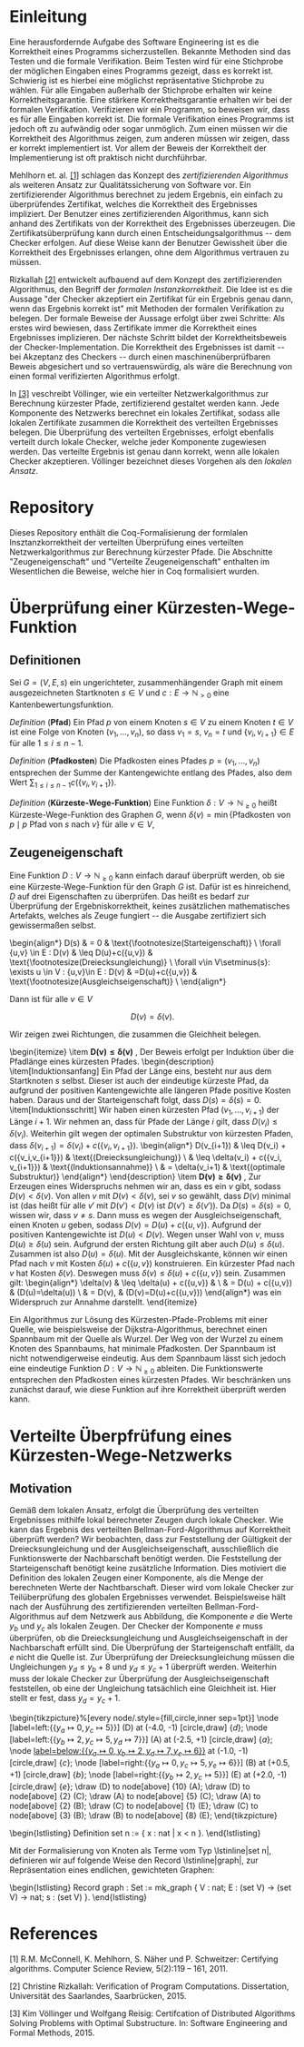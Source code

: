# Einleitung

Eine herausfordernde Aufgabe des Software Engineering ist es die Korrektheit eines Programms sicherzustellen. Bekannte Methoden sind das Testen und die formale Verifikation. Beim Testen wird für eine Stichprobe der möglichen Eingaben eines Programms gezeigt, dass es korrekt ist. Schwierig ist es hierbei eine möglichst repräsentative Stichprobe zu wählen. Für alle Eingaben außerhalb der Stichprobe erhalten wir keine Korrektheitsgarantie. Eine stärkere Korrektheitsgarantie erhalten wir bei der formalen Verifikation. Verifizieren wir ein Programm, so beweisen wir, dass es für alle Eingaben korrekt ist. Die formale Verifikation eines Programms ist jedoch oft zu aufwändig oder sogar unmöglich. Zum einen müssen wir die Korrektheit des Algorithmus zeigen, zum anderen müssen wir zeigen, dass er korrekt implementiert ist. Vor allem der Beweis der Korrektheit der Implementierung ist oft praktisch nicht durchführbar.

Mehlhorn et. al. [[1]](#1) schlagen das Konzept des _zertifizierenden Algorithmus_ als weiteren Ansatz zur Qualitätssicherung von Software vor. Ein zertifizierender Algorithmus berechnet zu jedem Ergebnis, ein einfach zu überprüfendes Zertifikat, welches die Korrektheit des Ergebnisses impliziert. Der Benutzer eines zertifizierenden Algorithmus, kann sich anhand des Zertifikats von der Korrektheit des Ergebnisses überzeugen. Die Zertifikatsüberprüfung kann durch einen  Entscheidungsalgorithmus -- dem Checker erfolgen. Auf diese Weise kann der Benutzer Gewissheit über die Korrektheit des Ergebnisses erlangen, ohne dem Algorithmus vertrauen zu müssen. 

Rizkallah [[2]](#2) entwickelt aufbauend auf dem Konzept des zertifizierenden Algorithmus, den Begriff der _formalen Instanzkorrektheit_. Die Idee ist es die Aussage "der Checker akzeptiert ein Zertifikat für ein Ergebnis genau dann, wenn das Ergebnis korrekt ist" mit Methoden der formalen Verifikation zu belegen. Der formale Beweise der Aussage erfolgt über zwei Schritte: Als erstes wird bewiesen, dass Zertifikate immer die Korrektheit eines Ergebnisses implizieren. Der nächste Schritt bildet der Korrektheitsbeweis der Checker-Implementation. Die Korrektheit des Ergebnisses ist damit -- bei Akzeptanz des Checkers -- durch einen maschinenüberprüfbaren Beweis abgesichert und so vertrauenswürdig, als wäre die Berechnung von einen formal verifizierten Algorithmus erfolgt.

In [[3]](#3) veschreibt Völlinger, wie ein verteilter Netzwerkalgorithmus zur Berechnung kürzester Pfade, zertifizierend gestaltet werden kann. Jede Komponente des Netzwerks berechnet ein lokales Zertifikat, sodass alle lokalen Zertifikate zusammen die Korrektheit des verteilten Ergebnisses belegen. Die Überprüfung des verteilten Ergebnisses, erfolgt ebenfalls verteilt durch lokale Checker, welche jeder Komponente zugewiesen werden. Das verteilte Ergebnis ist genau dann korrekt, wenn alle lokalen Checker akzeptieren. Völlinger bezeichnet dieses Vorgehen als den _lokalen Ansatz_. 


# Repository

Dieses Repository enthält die Coq-Formalisierung der formlalen Insztanzkorrektheit der verteilten Überprüfung eines verteilten Netzwerkalgorithmus zur Berechnung kürzester Pfade. Die Abschnitte "Zeugeneigenschaft" und "Verteilte Zeugeneigenschaft" enthalten im Wesentlichen die Beweise, welche hier in Coq formalisiert wurden.

# Überprüfung einer Kürzesten-Wege-Funktion

## Definitionen

Sei $G=(V,E,s)$ ein ungerichteter, zusammenhängender Graph mit einem ausgezeichneten Startknoten $s\in V$ und $c:E\to \mathbb{N}_{>0}$ eine Kantenbewertungsfunktion.

_Definition_ (__Pfad__) Ein Pfad $p$ von einem Knoten $s\in V$ zu einem Knoten $t\in V$ ist eine Folge von Knoten $(v_1,\ldots, v_n)$, so dass $v_1=s$, $v_n=t$ und $\{v_i,v_{i+1}\}\in E$ für alle $1\leq i \leq n-1$.

_Definition_ (__Pfadkosten__) Die Pfadkosten eines Pfades $p=(v_1,\ldots,v_n)$ entsprechen der Summe der Kantengewichte entlang des Pfades, also dem Wert $\sum_{1\leq i \leq n -1 } c\left(\{v_i,v_{i+1}\}\right)$.

_Definition_ (__Kürzeste-Wege-Funktion__) Eine Funktion $\delta: V\to \mathbb{N}_{\geq 0}$ heißt Kürzeste-Wege-Funktion des Graphen $G$, wenn $\delta(v)=\min\{ \text{Pfadkosten von \(p\)} \mid \text{\(p\) Pfad von \(s\) nach \(v\)}\}$ für alle $v\in V$,


## Zeugeneigenschaft

Eine Funktion $D:V\to \mathbb{N}_{\geq 0}$ kann einfach darauf überprüft werden, ob sie eine Kürzeste-Wege-Funktion für den Graph $G$ ist. Dafür ist es hinreichend, $D$ auf drei Eigenschaften zu überprüfen. 
Das heißt es bedarf zur Überprüfung der Ergebniskorrektheit, keines zusätzlichen mathematisches Artefakts, welches als Zeuge fungiert -- die Ausgabe zertifiziert sich gewissermaßen selbst.

\begin{align*}
    D(s)                                                                & = 0                  & \text{\footnotesize(Starteigenschaft)}      \\
    \forall \{u,v\} \in E : D(v)                                        & \leq D(u)+c(\{u,v\}) & \text{\footnotesize(Dreiecksungleichung)}   \\
    \forall v\in V\setminus\{s\}: \exists u \in V : \{u,v\}\in E : D(v) & =D(u)+c(\{u,v\})     & \text{\footnotesize(Ausgleichseigenschaft)} \\
\end{align*}


Dann ist für alle $v\in V$

$$
D(v)=\delta(v).
$$


Wir zeigen zwei Richtungen, die zusammen die Gleichheit belegen.

\begin{itemize}
    \item 
    $\bm{D(v)\leq \delta(v)}$ \, Der Beweis erfolgt per Induktion über die Pfadlänge eines kürzesten Pfades.
    \begin{description}
        \item[Induktionsanfang] Ein Pfad der Länge eins, besteht nur aus dem Startknoten $s$ selbst. Dieser ist auch der eindeutige kürzeste Pfad, da aufgrund der positiven Kantengewichte alle längeren Pfade positive Kosten haben. Daraus und der Starteigenschaft folgt, dass $D(s)=\delta(s)=0$.
        \item[Induktionsschritt] Wir haben einen kürzesten Pfad $(v_1,\ldots,v_{i+1})$ der Länge $i+1$. Wir nehmen an, dass für Pfade der Länge $i$ gilt, dass $D(v_i)\leq \delta(v_i)$. Weiterhin gilt wegen der optimalen Substruktur von kürzesten Pfaden, dass $\delta(v_{i+1})=\delta(v_i)+c(\{v_i,v_{i+1}\})$.
        \begin{align*}
            D(v_{i+1}) & \leq D(v_i) + c(\{v_i,v_{i+1}\})       & \text{(Dreiecksungleichung)}  \\
                       & \leq \delta(v_i) + c(\{v_i, v_{i+1}\}) & \text{(Induktionsannahme)}    \\
                       & = \delta(v_i+1)                        & \text{(optimale Substruktur)} 
        \end{align*}
    \end{description}
     \item 
     $\bm{D(v)\geq \delta(v)}$ \, Zur Erzeugen eines Widerspruchs nehmen wir an, dass es ein $v$ gibt, sodass $D(v)<\delta(v)$. Von allen $v$ mit $D(v)<\delta(v)$, sei $v$ so gewählt, dass $D(v)$ minimal ist (das heißt für alle $v'$ mit $D(v') < D(v)$ ist $D(v')\geq\delta(v')$). Da $D(s)=\delta(s)=0$, wissen wir, dass $v\neq s$. Dann muss es wegen der Ausgleichseigenschaft, einen Knoten $u$ geben, sodass $D(v)=D(u)+c(\{u,v\})$.  Aufgrund der positiven Kantengewichte ist $D(u) < D(v)$. Wegen unser Wahl von $v$, muss $D(u)\geq \delta(u)$ sein. Aufgrund der ersten Richtung gilt aber auch $D(u)\leq \delta(u)$. Zusammen ist also $D(u)=\delta(u)$. Mit der Ausgleichskante, können wir einen Pfad nach $v$ mit Kosten $\delta(u)+c(\{u,v\})$ konstruieren. Ein kürzester Pfad nach $v$ hat Kosten $\delta(v)$. Deswegen muss $\delta(v) \leq \delta(u)+c(\{u,v\})$ sein. Zusammen gilt:
        \begin{align*}
            \delta(v) & \leq \delta(u) + c(\{u,v\}) &                        \\
                      & = D(u) + c(\{u,v\})         & (D(u)=\delta(u))       \\
                      & = D(v),                     & (D(v)=D(u)+c(\{u,v\})) 
        \end{align*}
     was ein Widerspruch zur Annahme darstellt.
\end{itemize}


Ein Algorithmus zur Lösung des Kürzesten-Pfade-Problems mit einer Quelle, wie beispielsweise der Dijkstra-Algorithmus, berechnet einen Spannbaum mit der Quelle als Wurzel. Der Weg von der Wurzel zu einem Knoten des Spannbaums, hat minimale Pfadkosten. Der Spannbaum ist nicht notwendigerweise eindeutig. Aus dem Spannbaum lässt sich jedoch eine eindeutige Funktion $D:V\to \mathbb{N}_{\geq 0}$ ableiten. Die Funktionswerte entsprechen den Pfadkosten eines kürzesten Pfades. Wir beschränken uns zunächst darauf, wie diese Funktion auf ihre Korrektheit überprüft werden kann. 

# Verteilte Überpfrüfung eines Kürzesten-Wege-Netzwerks

## Motivation

Gemäß dem lokalen Ansatz, erfolgt die Überprüfung des verteilten Ergebnisses mithilfe lokal berechneter Zeugen durch lokale Checker. Wie kann das Ergebnis des verteilten Bellman-Ford-Algorithmus auf Korrektheit überprüft werden? Wir beobachten, dass zur Feststellung der Gültigkeit der Dreiecksungleichung und der Ausgleichseigenschaft, ausschließlich die Funktionswerte der Nachbarschaft benötigt werden. Die Feststellung der Starteigenschaft benötigt keine zusätzliche Information. Dies motiviert die Definition des lokalen Zeugen einer Komponente, als die Menge der berechneten Werte der Nachtbarschaft. Dieser wird vom  lokale Checker zur Teilüberprüfung des globalen Ergebnisses verwendet. Beispielsweise hält nach der Ausführung des zertifizierenden verteilten Bellman-Ford-Algorithmus auf dem Netzwerk aus Abbildung, die Komponente $e$ die Werte $y_b$ und $y_c$ als lokalen Zeugen. Der Checker der Komponente $e$ muss überprüfen, ob die Dreiecksungleichung und Ausgleichseigenschaft in der Nachbarschaft erfüllt sind. Die Überprüfung der Starteigenschaft entfällt, da $e$ nicht die Quelle ist. Zur Überprüfung der Dreiecksungleichung müssen die Ungleichungen $y_d \leq y_b +8$ und $y_d \leq y_c + 1$ überprüft werden. Weiterhin muss der lokale Checker zur Überprüfung der Ausgleichseigenschaft feststellen, ob eine der Ungleichung tatsächlich eine Gleichheit ist. Hier stellt er fest, dass $y_d = y_c + 1$.

\begin{tikzpicture}%[every node/.style={fill,circle,inner sep=1pt}]
    \node [label=left:{$\{y_a \mapsto 0, y_c \mapsto 5\}$}] (D) at (-4.0, -1) [circle,draw] {$d$};
    \node [label=left:{$\{y_b \mapsto 2, y_c \mapsto 5, y_d \mapsto 7\}$}] (A) at (-2.5, +1) [circle,draw] {$a$};
    \node [label=below:{$\{y_a \mapsto 0, y_b \mapsto 2, y_d \mapsto 7, y_e \mapsto 6\}$}](C) at (-1.0, -1) [circle,draw] {$c$};
    \node [label=right:{$\{y_a \mapsto 0, y_c \mapsto 5, y_e \mapsto 6\}$}] (B) at (+0.5, +1) [circle,draw] {$b$};
    \node [label=right:{$\{y_b \mapsto 2, y_c \mapsto 5\}$}] (E) at (+2.0, -1) [circle,draw] {$e$};
    \draw (D) to node[above] {$10$} (A);
    \draw (D) to node[above] {$2$} (C);
    \draw (A) to node[above] {$5$} (C);
    \draw (A) to node[above] {$2$} (B);
    \draw (C) to node[above] {$1$} (E);
    \draw (C) to node[above] {$3$} (B);
    \draw (B) to node[above] {$8$} (E);
\end{tikzpicture}

\begin{lstlisting}
Definition set n := { x : nat | x < n }.
\end{lstlisting}  



Mit der Formalisierung von Knoten als Terme vom Typ \lstinline|set n|, definieren wir auf folgende Weise den Record \lstinline|graph|, zur Repräsentation eines endlichen, gewichteten Graphen:

\begin{lstlisting}
Record graph : Set := mk_graph {
  V : nat;
  E : (set V) -> (set V) -> nat;
  s : (set V)
}.
\end{lstlisting}

# References
<a id="1">[1]</a>
R.M. McConnell, K. Mehlhorn, S. Näher und P. Schweitzer: Certifying
algorithms. Computer Science Review, 5(2):119 – 161, 2011.

<a id="2">[2]</a>
Christine Rizkallah: Verification of Program Computations. Dissertation,
Universität des Saarlandes, Saarbrücken, 2015.

<a id="3">[3]</a>
Kim Völlinger und Wolfgang Reisig: Certifcation of Distributed Algorithms
Solving Problems with Optimal Substructure. In: Software Engineering and
Formal Methods, 2015.